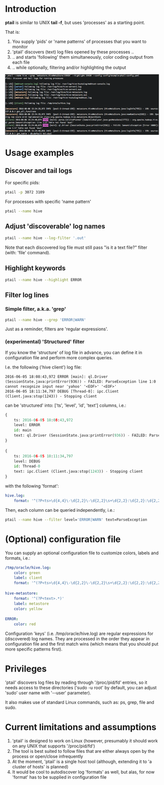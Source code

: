 # Introduction

**ptail** is similar to UNIX **tail -f**, but uses 'processes' as a starting point.

That is: 

1. You supply 'pids' or 'name patterns' of processes that you want to monitor
2. 'ptail' discovers (text) log files opened by these processes ..
3. .. and starts 'following' them simultaneously, color coding output from each file
4. .. while optionally, filtering and/or highlighting the output

![Ptail Example](ptail-example.png)

# Usage examples

## Discover and tail logs

For specific pids:

```Bash
ptail -p 3072 3109
```

For processes with specific 'name pattern'

```Bash
ptail --name hive
```

## Adjust 'discoverable' log names

```Bash
ptail --name hive --log-filter '.out'
```

Note that each discovered log file must still pass "is it a text file?" filter (with: 'file' command).

## Highlight keywords

```Bash
ptail --name hive --highlight ERROR
```

## Filter log lines

### Simple filter, a.k.a. 'grep'

```Bash
ptail --name hive --grep 'ERROR|WARN'
```

Just as a reminder, filters are 'regular expressions'.

### (experimental) 'Structured' filter

If you know the 'structure' of log file in advance, you can define it in configuration file and perform more complex queries.

I.e. the following ('hive client') log file:

```
2016-06-05 18:08:43,972 ERROR [main]: ql.Driver (SessionState.java:printError(936)) - FAILED: ParseException line 1:0 cannot recognize input near 'yahoo' '<EOF>' '<EOF>'
2016-06-05 18:11:34,797 DEBUG [Thread-0]: ipc.Client (Client.java:stop(1243)) - Stopping client
```

can be 'structured' into: ['ts', 'level', 'id', 'text'] columns, i.e.:

```Python
{
    ts: 2016-06-05 18:08:43,972
    level: ERROR
    id: main
    text: ql.Driver (SessionState.java:printError(936)) - FAILED: ParseException line 1:0 cannot recognize input near 'yahoo' '<EOF>' '<EOF>'
}

{
    ts: 2016-06-05 18:11:34,797
    level: DEBUG
    id: Thread-0
    text: ipc.Client (Client.java:stop(1243)) - Stopping client
}
```

with the following 'format':

```YAML
hive.log:
    format: '^(?P<ts>\d{4,4}\-\d{2,2}\-\d{2,2}\s+\d{2,2}:\d{2,2}:\d{2,2},\d{3})\s+(?P<level>\w+)\s+\[(?P<id>[^\]]+)\]:\s+(?P<text>.*)'
```

Then, each column can be queried independently, i.e.:

```Bash
ptail --name hive --filter level='ERROR|WARN' text=ParseException
```

# (Optional) configuration file

You can supply an optional configuration file to customize colors, labels and formats, i.e.:

```YAML
/tmp/oracle/hive.log:
    color: green
    label: client
    format: '^(?P<ts>\d{4,4}\-\d{2,2}\-\d{2,2}\s+\d{2,2}:\d{2,2}:\d{2,2},\d{3})\s+(?P<level>\w+)\s+\[(?P<id>[^\]]+)\]:\s+(?P<text>.*)'

hive-metastore:
    format: '^(?P<text>.*)'
    label: metastore
    color: yellow

ERROR:
    color: red
```

Configuration 'keys' (i.e. /tmp/oracle/hive.log) are regular expressions for (discovered) log names.
They are processed in the order they appear in configuration file and the first match wins (which means that you should put more specific patterns first).

# Privileges

'ptail' discovers log files by reading through '/proc/pid/fd' entries, so it needs access to these directories ('sudo -u root' by default, you can adjust 'sudo' user name with '--user' parameter).

It also makes use of standard Linux commands, such as: ps, grep, file and sudo.

# Current limitations and assumptions

1. 'ptail' is designed to work on Linux (however, presumably it should work on any UNIX that supports '/proc/pid/fd')
2. The tool is best suited to follow files that are either always open by the process or open/close infrequently
3. At the moment, 'ptail' is a single host tool (although, extending it to 'a cluster of hosts' is planned)
4. It would be cool to autodiscover log 'formats' as well, but alas, for now 'format' has to be supplied in configuration file
